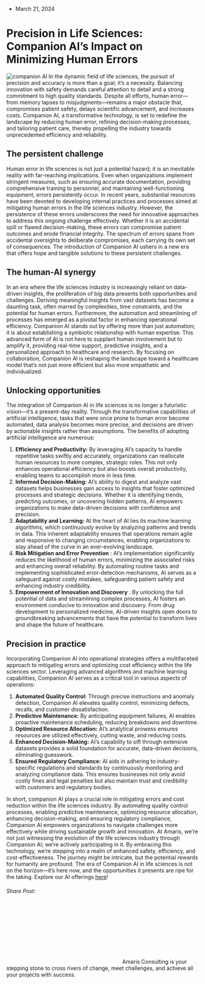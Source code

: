 * March 21, 2024


# Precision in Life Sciences: Companion AI’s Impact on Minimizing Human Errors
![companion AI](https://amaris.com/wp-content/uploads/2024/03/article-photo-18-1024x683.png)
In the dynamic field of life sciences, the pursuit of precision and accuracy is more than a goal; it’s a necessity. Balancing innovation with safety demands careful attention to detail and a strong commitment to high quality standards. Despite all efforts, human error—from memory lapses to misjudgments—remains a major obstacle that, compromises patient safety, delays scientific advancement, and increases costs. Companion AI, a transformative technology, is set to redefine the landscape by reducing human error, refining decision-making processes, and tailoring patient care, thereby propelling the industry towards unprecedented efficiency and reliability.
## The persistent challenge
Human error in life sciences is not just a potential hazard; it is an inevitable reality with far-reaching implications. Even when organizations implement stringent measures, such as ensuring accurate documentation, providing comprehensive training to personnel, and maintaining well-functioning equipment, errors persistently occur.
In recent years, substantial resources have been devoted to developing internal practices and processes aimed at mitigating human errors in the life sciences industry. However, the persistence of these errors underscores the need for innovative approaches to address this ongoing challenge effectively.
Whether it is an accidental spill or flawed decision-making, these errors can compromise patient outcomes and erode financial integrity. The spectrum of errors spans from accidental oversights to deliberate compromises, each carrying its own set of consequences. The introduction of Companion AI ushers in a new era that offers hope and tangible solutions to these persistent challenges.
## The human-AI synergy
In an era where the life sciences industry is increasingly reliant on data-driven insights, the proliferation of big data presents both opportunities and challenges. Deriving meaningful insights from vast datasets has become a daunting task, often marred by complexities, time constraints, and the potential for human errors. Furthermore, the automation and streamlining of processes has emerged as a pivotal factor in enhancing operational efficiency.
Companion AI stands out by offering more than just automation; it is about establishing a symbiotic relationship with human expertise. This advanced form of AI is not here to supplant human involvement but to amplify it, providing real-time support, predictive insights, and a personalized approach to healthcare and research.
By focusing on collaboration, Companion AI is reshaping the landscape toward a healthcare model that’s not just more efficient but also more empathetic and individualized.
## Unlocking opportunities
The integration of Companion AI in life sciences is no longer a futuristic vision—it’s a present-day reality. Through the transformative capabilities of artificial intelligence, tasks that were once prone to human error become automated, data analysis becomes more precise, and decisions are driven by actionable insights rather than assumptions. The benefits of adopting artificial intelligence are numerous:
  1. **Efficiency and Productivity:** By leveraging AI’s capacity to handle repetitive tasks swiftly and accurately, organizations can reallocate human resources to more complex, strategic roles. This not only enhances operational efficiency but also boosts overall productivity, enabling teams to accomplish more in less time.
  2. **Informed Decision-Making:** AI’s ability to digest and analyze vast datasets helps businesses gain access to insights that foster optimized processes and strategic decisions. Whether it is identifying trends, predicting outcomes, or uncovering hidden patterns, AI empowers organizations to make data-driven decisions with confidence and precision.
  3. **Adaptability and Learning:** At the heart of AI lies its machine learning algorithms, which continuously evolve by analyzing patterns and trends in data. This inherent adaptability ensures that operations remain agile and responsive to changing circumstances, enabling organizations to stay ahead of the curve in an ever-evolving landscape.
  4. **Risk Mitigation and Error Prevention** : AI’s implementation significantly reduces the likelihood of human errors, minimizing the associated risks and enhancing overall reliability. By automating routine tasks and implementing sophisticated error-detection mechanisms, AI serves as a safeguard against costly mistakes, safeguarding patient safety and enhancing industry credibility.
  5. **Empowerment of Innovation and Discovery** : By unlocking the full potential of data and streamlining complex processes, AI fosters an environment conducive to innovation and discovery. From drug development to personalized medicine, AI-driven insights open doors to groundbreaking advancements that have the potential to transform lives and shape the future of healthcare.


## Precision in practice
Incorporating Companion AI into operational strategies offers a multifaceted approach to mitigating errors and optimizing cost efficiency within the life sciences sector. Leveraging advanced algorithms and machine learning capabilities, Companion AI serves as a critical tool in various aspects of operations:
  1. **Automated Quality Control:** Through precise instructions and anomaly detection, Companion AI elevates quality control, minimizing defects, recalls, and customer dissatisfaction.
  2. **Predictive Maintenance:** By anticipating equipment failures, AI enables proactive maintenance scheduling, reducing breakdowns and downtime.
  3. **Optimized Resource Allocation:** AI’s analytical prowess ensures resources are utilized effectively, cutting waste, and reducing costs.
  4. **Enhanced Decision-Making:** AI’s capability to sift through extensive datasets provides a solid foundation for accurate, data-driven decisions, eliminating guesswork.
  5. **Ensured Regulatory Compliance:** AI aids in adhering to industry-specific regulations and standards by continuously monitoring and analyzing compliance data. This ensures businesses not only avoid costly fines and legal penalties but also maintain trust and credibility with customers and regulatory bodies.


In short, companion AI plays a crucial role in mitigating errors and cost reduction within the life sciences industry. By automating quality control processes, enabling predictive maintenance, optimizing resource allocation, enhancing decision-making, and ensuring regulatory compliance, Companion AI empowers organizations to navigate challenges more effectively while driving sustainable growth and innovation.
At Amaris, we’re not just witnessing the evolution of the life sciences industry through Companion AI; we’re actively participating in it. By embracing this technology, we’re stepping into a realm of enhanced safety, efficiency, and cost-effectiveness. The journey might be intricate, but the potential rewards for humanity are profound. The era of Companion AI in life sciences is not on the horizon—it’s here now, and the opportunities it presents are ripe for the taking. Explore our AI offerings [here](https://amaris.com/offer/artificial-intelligence/)!
###### Share Post:
![Amaris Logo](data:image/svg+xml,%3Csvg%20xmlns='http://www.w3.org/2000/svg'%20viewBox='0%200%200%200'%3E%3C/svg%3E)
Amaris Consulting is your stepping stone to cross rivers of change, meet challenges, and achieve all your projects with success.
